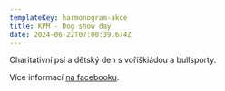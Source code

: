 ```yaml
---
templateKey: harmonogram-akce
title: KPM - Dog show day
date: 2024-06-22T07:00:39.674Z
---
```

Charitativní psí a dětský den s voříškiádou a bullsporty.

Více informací [na facebooku](https://www.facebook.com/profile.php?id=100085664431893).
